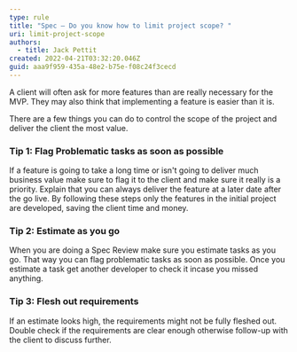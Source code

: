 ```yaml
---
type: rule
title: "Spec – Do you know how to limit project scope? "
uri: limit-project-scope
authors:
  - title: Jack Pettit
created: 2022-04-21T03:32:20.046Z
guid: aaa9f959-435a-48e2-b75e-f08c24f3cecd
---
```

A client will often ask for more features than are really necessary for the MVP. They may also think that implementing a feature is easier than it is. 

There are a few things you can do to control the scope of the project and deliver the client the most value.

<!--endintro-->

### Tip 1: Flag Problematic tasks as soon as possible

If a feature is going to take a long time or isn't going to deliver much business value  make sure to flag it to the client and make sure it really is a priority. Explain that you can always deliver the feature at a later date after the go live. By following these steps only the features in the initial project are developed, saving the client time and money.

### Tip 2: Estimate as you go

When you are doing a Spec Review make sure you estimate tasks as you go. That way you can flag problematic tasks as soon as possible. Once you estimate a task get another developer to check it incase you missed anything.

### Tip 3: Flesh out requirements

If an estimate looks high, the requirements might not be fully fleshed out. Double check if the requirements are clear enough otherwise follow-up with the client to discuss further.